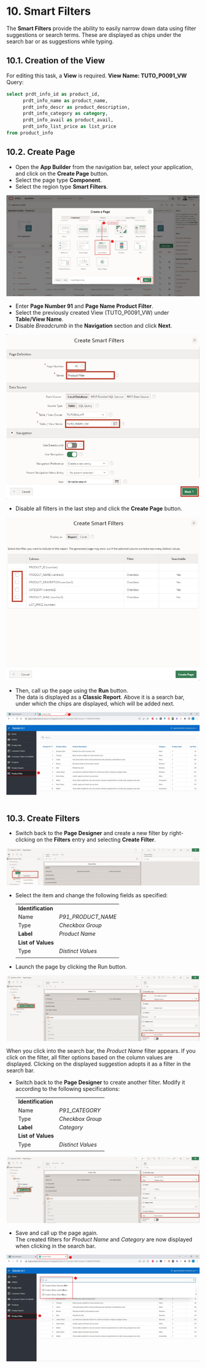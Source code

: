 # 10. Smart Filters
The **Smart Filters** provide the ability to easily narrow down data using filter suggestions or search terms. These are displayed as chips under the search bar or as suggestions while typing.
## 10.1. Creation of the View
For editing this task, a **View** is required. 
**View Name: TUTO_P0091_VW**
Query:
 ```sql
select prdt_info_id as product_id,
       prdt_info_name as product_name,
       prdt_info_descr as product_description,
       prdt_info_category as category,
       prdt_info_avail as product_avail,
       prdt_info_list_price as list_price 
from product_info
```

## 10.2. Create Page
- Open the **App Builder** from the navigation bar, select your application, and click on the **Create Page** button.  
- Select the page type **Component**.  
- Select the region type **Smart Filters**.  
 
![](../../assets/Chapter-10/Smart_01.jpg)  

- Enter **Page Number 91** and **Page Name Product Filter**. 
- Select the previously created View (TUTO_P0091_VW) under **Table/View Name**.  
- Disable *Breadcrumb* in the **Navigation** section and click **Next**.  
  
![](../../assets/Chapter-10/Smart_02.jpg)  

- Disable all filters in the last step and click the **Create Page** button.  
 
![](../../assets/Chapter-10/Smart_03.jpg)  

- Then, call up the page using the **Run** button.  
The data is displayed as a **Classic Report**. Above it is a search bar, under which the chips are displayed, which will be added next.  

![](../../assets/Chapter-10/Smart_04.jpg)  
 
## 10.3. Create Filters
- Switch back to the **Page Designer** and create a new filter by right-clicking on the **Filters** entry and selecting **Create Filter**.  

![](../../assets/Chapter-10/Smart_05.jpg)  

- Select the item and change the following fields as specified:  

  | | |  
  |--|--|
  | **Identification** |  |
  | Name | *P91_PRODUCT_NAME* |
  | Type | *Checkbox Group* |  
  | **Label**| *Product Name* |
  | **List of Values** |  |
  | Type | *Distinct Values* |
  | | |  

- Launch the page by clicking the Run button.  

![](../../assets/Chapter-10/Smart_06.jpg)  

When you click into the search bar, the *Product Name* filter appears. If you click on the filter, all filter options based on the column values are displayed. Clicking on the displayed suggestion adopts it as a filter in the search bar.  

- Switch back to the **Page Designer** to create another filter. Modify it according to the following specifications:  

  | | |  
  |--|--|
  | **Identification** |
  | Name | *P91_CATEGORY* |
  | Type | *Checkbox Group*|  
  | **Label**| *Category* |
  | **List of Values** |  |
  | Type | *Distinct Values* |
  | | |  

![](../../assets/Chapter-10/Smart_07.jpg)  

- Save and call up the page again.  
The created filters for *Product Name* and *Category* are now displayed when clicking in the search bar.  

![](../../assets/Chapter-10/Smart_08.jpg)  
